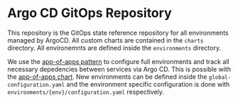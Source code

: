 # Argo CD GitOps Repository
This repository is the GitOps state reference repository for all environments managed by ArgoCD.
All custom charts are contained in the `charts` directory. All environemnts are defined inside the `environments` directory.

We use the [app-of-apps pattern](https://argo-cd.readthedocs.io/en/stable/operator-manual/cluster-bootstrapping/#app-of-apps-pattern) to configure full environments and track all necessary depedencies between services via Argo CD. 
This is possible with the [app-of-apps chart](https://github.com/merlot-education/gitops/tree/main/charts/app-of-apps). New environments can be defined inside the `global-configuration.yaml` and the environment specific configuration is done with `environments/{env}/configuration.yaml` respectively.
